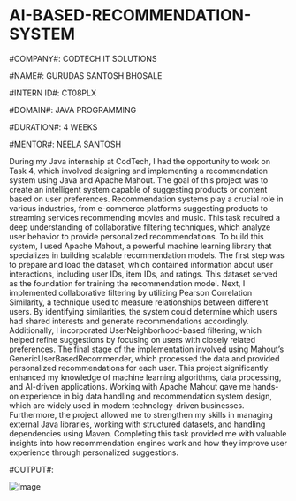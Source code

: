 # AI-BASED-RECOMMENDATION-SYSTEM

#COMPANY#: CODTECH IT SOLUTIONS

#NAME#: GURUDAS SANTOSH BHOSALE

#INTERN ID#: CT08PLX

#DOMAIN#: JAVA PROGRAMMING

#DURATION#: 4 WEEKS

#MENTOR#: NEELA SANTOSH

  During my Java internship at CodTech, I had the opportunity to work on Task 4, which involved designing and implementing a recommendation system using Java and Apache Mahout. The goal of this project was to create an intelligent system capable of suggesting products or content based on user preferences. Recommendation systems play a crucial role in various industries, from e-commerce platforms suggesting products to streaming services recommending movies and music. This task required a deep understanding of collaborative filtering techniques, which analyze user behavior to provide personalized recommendations.
  To build this system, I used Apache Mahout, a powerful machine learning library that specializes in building scalable recommendation models. The first step was to prepare and load the dataset, which contained information about user interactions, including user IDs, item IDs, and ratings. This dataset served as the foundation for training the recommendation model. Next, I implemented collaborative filtering by utilizing Pearson Correlation Similarity, a technique used to measure relationships between different users. By identifying similarities, the system could determine which users had shared interests and generate recommendations accordingly. Additionally, I incorporated UserNeighborhood-based filtering, which helped refine suggestions by focusing on users with closely related preferences. The final stage of the implementation involved using Mahout’s GenericUserBasedRecommender, which processed the data and provided personalized recommendations for each user.
  This project significantly enhanced my knowledge of machine learning algorithms, data processing, and AI-driven applications. Working with Apache Mahout gave me hands-on experience in big data handling and recommendation system design, which are widely used in modern technology-driven businesses. Furthermore, the project allowed me to strengthen my skills in managing external Java libraries, working with structured datasets, and handling dependencies using Maven. Completing this task provided me with valuable insights into how recommendation engines work and how they improve user experience through personalized suggestions.

#OUTPUT#:

![Image](https://github.com/user-attachments/assets/6d9016f3-d4e9-47f6-902d-6d29a9742544)






